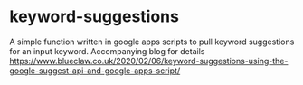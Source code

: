 # keyword-suggestions
A simple function written in google apps scripts to pull keyword suggestions for an input keyword.
Accompanying blog for details https://www.blueclaw.co.uk/2020/02/06/keyword-suggestions-using-the-google-suggest-api-and-google-apps-script/
